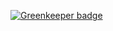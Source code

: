 

[![Greenkeeper badge](https://badges.greenkeeper.io/ezzygemini/argv.svg)](https://greenkeeper.io/)